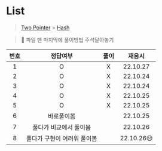 # List

> [Two Pointer](../../../theory/twoPointer.md) > [Hash](../../../theory/hash.md)

> 📌 파일 맨 마지막에 풀이방법 주석달아놓기

| 번호 |          정답여부           | 풀이 |   재응시   |
| :--: | :-------------------------: | :--: | :--------: |
|  1   |              O              |  X   |  22.10.27  |
|  2   |              O              |  X   |  22.10.24  |
|  3   |              O              |  X   |  22.10.24  |
|  4   |              O              |  X   |  22.10.25  |
|  5   |              O              |  X   |  22.10.25  |
|  6   |         바로풀이봄          |      |  22.10.25  |
|  7   |   풀다가 비교에서 풀이봄    |      |  22.10.26  |
|  8   | 풀다가 구현이 어려워 풀이봄 |      | 22.10.26😥 |
